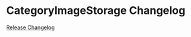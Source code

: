 # CategoryImageStorage Changelog

[Release Changelog](https://github.com/spryker/category-image-storage/releases)
